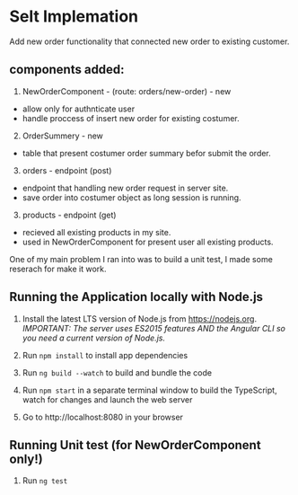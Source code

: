 # Selt Implemation

Add new order functionality that connected new order to existing customer.

## components added:

1. NewOrderComponent - (route: orders/new-order) - new
* allow only for authnticate user
* handle proccess of insert new order for existing costumer.

2. OrderSummery - new
* table that present costumer order summary befor submit the order.

3. orders - endpoint (post)
* endpoint that handling new order request in server site.
* save order into costumer object as long session is running.

3. products - endpoint (get)
* recieved all existing products in my site.
* used in NewOrderComponent for present user all existing products. 

One of my main problem I ran into was to build a unit test, I made some reserach for make it work.


## Running the Application locally with Node.js

1. Install the latest LTS version of Node.js from https://nodejs.org. *IMPORTANT: The server uses ES2015 features AND the Angular CLI so you need a current version of Node.js.*

1. Run `npm install` to install app dependencies

1. Run `ng build --watch` to build and bundle the code

1. Run `npm start` in a separate terminal window to build the TypeScript, watch for changes and launch the web server

1. Go to http://localhost:8080 in your browser 

## Running Unit test (for NewOrderComponent only!)

1. Run `ng test`


